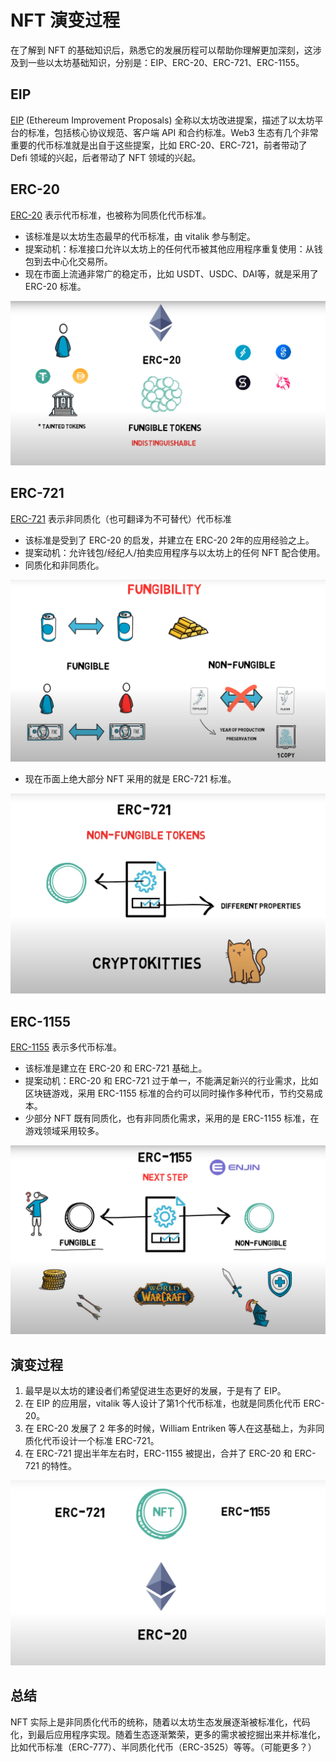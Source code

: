 # NFT 演变过程
在了解到 NFT 的基础知识后，熟悉它的发展历程可以帮助你理解更加深刻，这涉及到一些以太坊基础知识，分别是：EIP、ERC-20、ERC-721、ERC-1155。

## EIP
[EIP](chapter2/blockchain.md) (Ethereum Improvement Proposals) 全称以太坊改进提案，描述了以太坊平台的标准，包括核心协议规范、客户端 API 和合约标准。Web3 生态有几个非常重要的代币标准就是出自于这些提案，比如 ERC-20、ERC-721，前者带动了 Defi 领域的兴起，后者带动了 NFT 领域的兴起。

## ERC-20
[ERC-20](https://eips.ethereum.org/EIPS/eip-20) 表示代币标准，也被称为同质化代币标准。
- 该标准是以太坊生态最早的代币标准，由 vitalik 参与制定。
- 提案动机：标准接口允许以太坊上的任何代币被其他应用程序重复使用：从钱包到去中心化交易所。
- 现在市面上流通非常广的稳定币，比如 USDT、USDC、DAI等，就是采用了 ERC-20 标准。

![NFTS](images/NFT5.png)

## ERC-721
[ERC-721](https://eips.ethereum.org/EIPS/eip-721) 表示非同质化（也可翻译为不可替代）代币标准
- 该标准是受到了 ERC-20 的启发，并建立在 ERC-20 2年的应用经验之上。
- 提案动机：允许钱包/经纪人/拍卖应用程序与以太坊上的任何 NFT 配合使用。
- 同质化和非同质化。

![NFTS](images/NFT2.png)
- 现在币面上绝大部分 NFT 采用的就是 ERC-721 标准。

![NFTS](images/NFT6.png)

## ERC-1155
[ERC-1155](https://eips.ethereum.org/EIPS/eip-1155) 表示多代币标准。
- 该标准是建立在 ERC-20 和 ERC-721 基础上。
- 提案动机：ERC-20 和 ERC-721 过于单一，不能满足新兴的行业需求，比如区块链游戏，采用 ERC-1155 标准的合约可以同时操作多种代币，节约交易成本。
- 少部分 NFT 既有同质化，也有非同质化需求，采用的是 ERC-1155 标准，在游戏领域采用较多。

![NFTS](images/NFT7.png)

## 演变过程
1. 最早是以太坊的建设者们希望促进生态更好的发展，于是有了 EIP。
2. 在 EIP 的应用层，vitalik 等人设计了第1个代币标准，也就是同质化代币 ERC-20。
3. 在 ERC-20 发展了 2 年多的时候，William Entriken 等人在这基础上，为非同质化代币设计一个标准 ERC-721。
4. 在 ERC-721 提出半年左右时，ERC-1155 被提出，合并了 ERC-20 和 ERC-721 的特性。

![NFTS](images/NFT4.png)

## 总结
NFT 实际上是非同质化代币的统称，随着以太坊生态发展逐渐被标准化，代码化，到最后应用程序实现。随着生态逐渐繁荣，更多的需求被挖掘出来并标准化，比如代币标准（ERC-777）、半同质化代币（ERC-3525）等等。（可能更多？）


